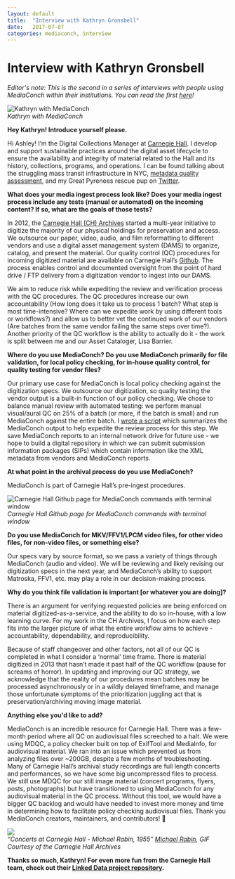 ```yaml
---
layout: default
title:  "Interview with Kathryn Gronsbell"
date:   2017-07-07
categories: mediaconch, interview
---
```


# Interview with Kathryn Gronsbell

*Editor's note: This is the second in a series of interviews with people using MediaConch within their institutions. You can read the first [here](https://mediaarea.net/MediaConch/2017/06/13/interview-with-eddy-colloton/)!*

![Kathryn with MediaConch](/MediaConch/images/gronsbell-mediaconch.jpg)  
*Kathryn with MediaConch*

**Hey Kathryn! Introduce yourself please.**

Hi Ashley! I’m the Digital Collections Manager at [Carnegie Hall](https://www.carnegiehall.org/). I develop and support sustainable practices around the digital asset lifecycle to ensure the availability and integrity of material related to the Hall and its history, collections, programs, and operations.  I can be found talking about the struggling mass transit infrastructure in NYC, [metadata quality assessment](http://dlfmetadataassessment.github.io/), and my Great Pyrenees rescue pup on [Twitter](https://twitter.com/k_grons).

**What does your media ingest process look like? Does your media ingest process include any tests (manual or automated) on the incoming content? If so, what are the goals of those tests?**

In 2012, the [Carnegie Hall (CH) Archives](https://www.carnegiehall.org/History/Carnegie-Hall-Archives/) started a multi-year initiative to digitize the majority of our physical holdings for preservation and access. We outsource our paper, video, audio, and film reformatting to different vendors and use a digital asset management system (DAMS) to organize, catalog, and present the material. Our quality control (QC) procedures for incoming digitized material are available on Carnegie Hall’s [Github](https://github.com/CarnegieHall/quality-control/blob/master/qc-workflow-overview.md). The process enables control and documented oversight from the point of hard drive / FTP delivery from a digitization vendor to ingest into our DAMS.

We aim to reduce risk while expediting the review and verification process with the QC procedures. The QC procedures increase our own accountability (How long does it take us to process 1 batch? What step is most time-intensive? Where can we expedite work by using different tools or workflows?) and allow us to better vet the continued work of our vendors (Are batches from the same vendor failing the same steps over time?). Another priority of the QC workflow is the ability to actually do it - the work is split between me and our Asset Cataloger, Lisa Barrier.

**Where do you use MediaConch? Do you use MediaConch primarily for file validation, for local policy checking, for in-house quality control, for quality testing for vendor files?**

Our primary use case for MediaConch is local policy checking against the digitization specs. We outsource our digitization, so quality testing the vendor output is a built-in function of our policy checking. We chose to balance manual review with automated testing: we perform manual visual/aural QC on 25% of a batch (or more, if the batch is small) and run MediaConch against the entire batch. I [wrote a script](https://github.com/CarnegieHall/quality-control/tree/master/mediaconch) which summarizes the MediaConch output to help expedite the review process for this step. We save MediaConch reports to an internal network drive for future use - we hope to build a digital repository in which we can submit submission information packages (SIPs) which contain information like the XML metadata from vendors and MediaConch reports.

**At what point in the archival process do you use MediaConch?**

MediaConch is part of Carnegie Hall’s pre-ingest procedures.  

![Carnegie Hall Github page for MediaConch commands with terminal window](/MediaConch/images/kg-mediaconch-summary.png)  
*Carnegie Hall Github page for MediaConch commands with terminal window*

**Do you use MediaConch for MKV/FFV1/LPCM video files, for other video files, for non-video files, or something else?**

Our specs vary by source format, so we pass a variety of things through MediaConch (audio and video). We will be reviewing and likely revising our digitization specs in the next year, and MediaConch’s ability to support Matroska, FFV1, etc. may play a role in our decision-making process.

**Why do you think file validation is important [or whatever you are doing]?**

There is an argument for verifying requested policies are being enforced on material digitized-as-a-service, and the ability to do so in-house, with a low learning curve. For my work in the CH Archives, I focus on how each step fits into the larger picture of what the entire workflow aims to achieve - accountability, dependability, and reproducibility.

Because of staff changeover and other factors, not all of our QC is completed in what I consider a ‘normal’ time frame. There is material digitized in 2013 that hasn’t made it past half of the QC workflow (pause for screams of horror). In updating and improving our QC strategy, we acknowledge that the reality of our procedures mean batches may be processed asynchronously or in a wildly delayed timeframe, and manage those unfortunate symptoms of the prioritization juggling act that is preservation/archiving moving image material.

**Anything else you'd like to add?**

MediaConch is an incredible resource for Carnegie Hall. There was a few-month period where all QC on audiovisual files screeched to a halt. We were using MDQC, a policy checker built on top of ExifTool and MediaInfo, for audiovisual material. We ran into an issue which prevented us from analyzing files over ~200GB, despite a few months of troubleshooting. Many of Carnegie Hall’s archival study recordings are full length concerts and performances, so we have some big uncompressed files to process. We still use MDQC for our still image material (concert programs, flyers, posts, photographs) but have transitioned to using MediaConch for any audiovisual material in the QC process. Without this tool, we would have a bigger QC backlog and would have needed to invest more money and time in determining how to facilitate policy checking audiovisual files. Thank you MediaConch creators, maintainers, and contributors! 🐚

![](/MediaConch/images/rabin.gif)  
*“Concerts at Carnegie Hall - Michael Rabin, 1955”*
*[Michael Rabin](https://www.carnegiehall.org/PerformanceHistorySearch/#!performer=54640), GIF Courtesy of the Carnegie Hall Archives*

**Thanks so much, Kathryn! For even more fun from the Carnegie Hall team, check out their [Linked Data project repository](https://github.com/CarnegieHall/linked-data).**
